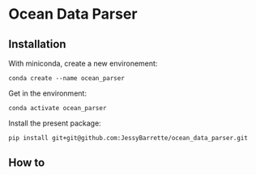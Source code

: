 # Ocean Data Parser
## Installation
With miniconda, create a new environement:
```
conda create --name ocean_parser 
````

Get in the environment:
```console
conda activate ocean_parser
```
Install the present package:
```console
pip install git+git@github.com:JessyBarrette/ocean_data_parser.git
```
## How to



